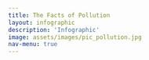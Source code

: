 ```yaml
---
title: The Facts of Pollution
layout: infographic
description: 'Infographic'
image: assets/images/pic_pollution.jpg
nav-menu: true
---
```

